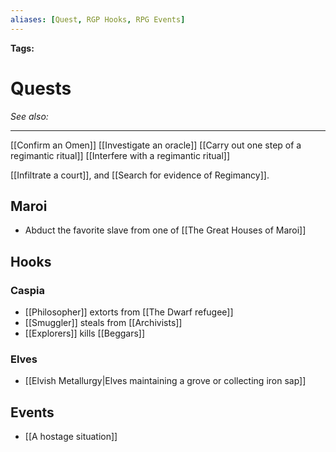 ```yaml
---
aliases: [Quest, RGP Hooks, RPG Events]
---
```


**Tags:** 
# Quests
*See also:* 
___
[[Confirm an Omen]]
[[Investigate an oracle]]
[[Carry out one step of a regimantic ritual]]
[[Interfere with a regimantic ritual]]

[[Infiltrate a court]], and [[Search for evidence of Regimancy]].

## Maroi 
- Abduct the favorite slave from one of [[The Great Houses of Maroi]]

## Hooks
### Caspia
- [[Philosopher]] extorts from [[The Dwarf refugee]]
- [[Smuggler]] steals from [[Archivists]]
- [[Explorers]] kills [[Beggars]]

### Elves
- [[Elvish Metallurgy|Elves maintaining a grove or collecting iron sap]]


## Events
- [[A hostage situation]]